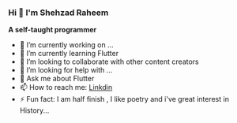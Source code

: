 ### Hi  👋 I'm Shehzad Raheem

**A self-taught programmer** 

- 🔭 I’m currently working on ...
- 🌱 I’m currently learning Flutter
- 👯 I’m looking to collaborate with other content creators
- 🤔 I’m looking for help with ...
- 💬 Ask me about Flutter
- 📫 How to reach me: [Linkdin](https://www.linkedin.com/in/shehzad-raheem-162902171/)
- ⚡ Fun fact: I am half finish , I like poetry and i've great interest in History...

